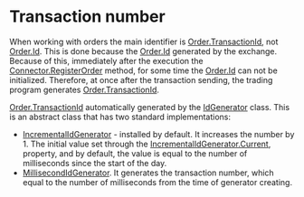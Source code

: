 # Transaction number

When working with orders the main identifier is [Order.TransactionId](xref:StockSharp.BusinessEntities.Order.TransactionId), not [Order.Id](xref:StockSharp.BusinessEntities.Order.Id). This is done because the [Order.Id](xref:StockSharp.BusinessEntities.Order.Id) generated by the exchange. Because of this, immediately after the execution the [Connector.RegisterOrder](xref:StockSharp.Algo.Connector.RegisterOrder) method, for some time the [Order.Id](xref:StockSharp.BusinessEntities.Order.Id) can not be initialized. Therefore, at once after the transaction sending, the trading program generates [Order.TransactionId](xref:StockSharp.BusinessEntities.Order.TransactionId). 

[Order.TransactionId](xref:StockSharp.BusinessEntities.Order.TransactionId) automatically generated by the [IdGenerator](xref:Ecng.Common.IdGenerator) class. This is an abstract class that has two standard implementations: 

- [IncrementalIdGenerator](xref:Ecng.Common.IncrementalIdGenerator) \- installed by default. It increases the number by 1. The initial value set through the [IncrementalIdGenerator.Current](xref:Ecng.Common.IncrementalIdGenerator.Current), property, and by default, the value is equal to the number of milliseconds since the start of the day. 
- [MillisecondIdGenerator](xref:Ecng.Common.MillisecondIdGenerator). It generates the transaction number, which equal to the number of milliseconds from the time of generator creating. 
